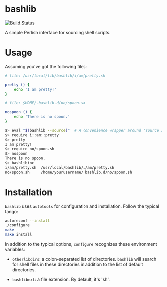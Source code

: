 bashlib
=======

[![Build Status](https://travis-ci.org/BaxterStockman/bashlib.svg?branch=master)](https://travis-ci.org/BaxterStockman/bashlib)

A simple Perlish interface for sourcing shell scripts.

Usage
=====

Assuming you've got the following files:

```sh
# file: /usr/local/lib/bashlib/i/am/pretty.sh

pretty () {
    echo 'I am pretty!'
}
```

```sh
# file: $HOME/.bashlib.d/no/spoon.sh

nospoon () {
    echo 'There is no spoon.'
}
```

```sh
$> eval "$(bashlib --source)"  # A convenience wrapper around 'source /full/path/to/bashlib'
$> require i::am::pretty
$> pretty
I am pretty!
$> require no/spoon.sh
$> nospoon
There is no spoon.
$> bashlibinc
i/am/pretty.sh  /usr/local/bashlib/i/am/pretty.sh
no/spoon.sh     /home/yourusername/.bashlib.d/no/spoon.sh
```

Installation
============

`bashlib` uses `autotools` for configuration and installation.  Follow the
typical tango:

```sh
autoreconf --install
./configure
make
make install
```

In addition to the typical options, `configure` recognizes these environment
variables:

- `otherlibdirs`: a colon-separated list of directories.  `bashlib` will search
  for shell files in these directories in addition to the list of default
  directories.

- `bashlibext`: a file extension.  By default, it's 'sh'.

